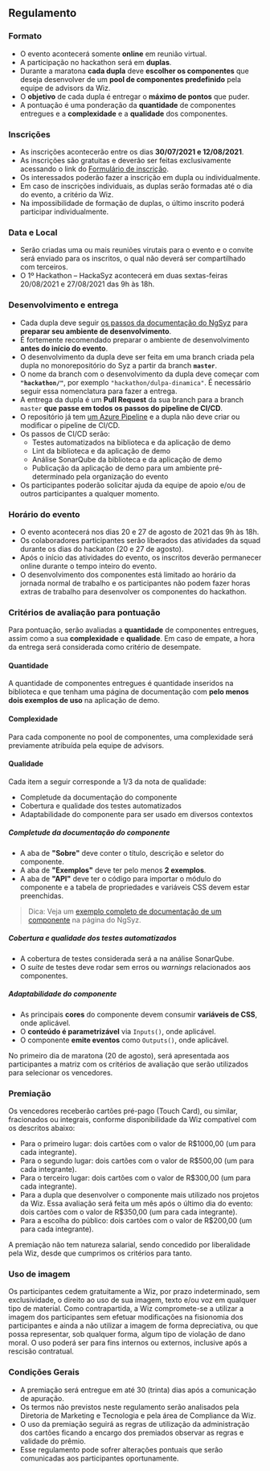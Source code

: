 ## Regulamento

### Formato
- O evento acontecerá somente **online** em reunião virtual.
- A participação no hackathon será em **duplas**.
- Durante a maratona **cada dupla** deve **escolher os componentes** que deseja desenvolver de um **pool de componentes predefinido** pela equipe de advisors da Wiz.
- O **objetivo** de cada dupla é entregar o **máximo de pontos** que puder.
- A pontuação é uma ponderação da **quantidade** de componentes entregues e a **complexidade** e a **qualidade** dos componentes.

### Inscrições
- As inscrições acontecerão entre os dias **30/07/2021 e 12/08/2021**. 
- As inscrições são gratuitas e deverão ser feitas exclusivamente acessando o link do [Formulário de inscrição](https://forms.office.com/r/5ADMEBd402).
- Os interessados poderão fazer a inscrição em dupla ou individualmente.
- Em caso de inscrições individuais, as duplas serão formadas até o dia do evento, a critério da Wiz.
- Na impossibilidade de formação de duplas, o último inscrito poderá participar individualmente.

### Data e Local
- Serão criadas uma ou mais reuniões virutais para o evento e o convite será enviado para os inscritos, o qual não deverá ser compartilhado com terceiros. 
- O 1º Hackathon – HackaSyz acontecerá em duas sextas-feiras 20/08/2021 e 27/08/2021 das 9h às 18h.

### Desenvolvimento e entrega
- Cada dupla deve seguir [os passos da documentação do NgSyz](https://github.com/wizsolucoes/syz/tree/master/packages/ng-syz#desenvolvimento) para **preparar seu ambiente de desenvolvimento**.
- É fortemente recomendado preparar o ambiente de desenvolvimento **antes do início do evento**.
- O desenvolvimento da dupla deve ser feita em uma branch criada pela dupla no monorepositório do Syz a partir da branch **`master`**.
- O nome da branch com o desenvolvimento da dupla deve começar com **`"hackathon/"`**, por exemplo `"hackathon/dulpa-dinamica"`. É necessário seguir essa nomenclatura para fazer a entrega.
- A entrega da dupla é um **Pull Request** da sua branch para a branch `master` **que passe em todos os passos do pipeline de CI/CD**.
- O repositório já tem [um Azure Pipeline](https://github.com/wizsolucoes/syz/blob/master/azure-pipelines.yml) e a dupla não deve criar ou modificar o pipeline de CI/CD.
- Os passos de CI/CD serão:
  - Testes automatizados na biblioteca e da aplicação de demo
  - Lint da biblioteca e da aplicação de demo
  - Análise SonarQube da biblioteca e da aplicação de demo
  - Publicação da aplicação de demo para um ambiente pré-determinado pela organização do evento
- Os participantes poderão solicitar ajuda da equipe de apoio e/ou de outros participantes a qualquer momento.

### Horário do evento
- O evento acontecerá nos dias 20 e 27 de agosto de 2021 das 9h às 18h.
- Os colaboradores participantes serão liberados das atividades da squad durante os dias do hackaton (20 e 27 de agosto).
- Após o início das atividades do evento, os inscritos deverão permanecer online durante o tempo inteiro do evento.
- O desenvolvimento dos componentes está limitado ao horário da jornada normal de trabalho e os participantes não podem fazer horas extras de trabalho para desenvolver os componentes do hackathon.

### Critérios de avaliação para pontuação
Para pontuação, serão avaliadas a **quantidade** de componentes entregues, assim como a sua **complexidade** e **qualidade**. Em caso de empate, a hora da entrega será considerada como critério de desempate.

#### Quantidade
A quantidade de componentes entregues é quantidade inseridos na biblioteca e que tenham uma página de documentação com **pelo menos dois exemplos de uso** na aplicação de demo.

#### Complexidade
Para cada componente no pool de componentes, uma complexidade será previamente atribuída pela equipe de advisors.

#### Qualidade
Cada item a seguir corresponde a 1/3 da nota de qualidade:
- Completude da documentação do componente
- Cobertura e qualidade dos testes automatizados
- Adaptabilidade do componente para ser usado em diversos contextos

##### Completude da documentação do componente
- A aba de **"Sobre"** deve conter o título, descrição e seletor do componente.
- A aba de **"Exemplos"** deve ter pelo menos **2 exemplos**.
- A aba de **"API"** deve ter o código para importar o módulo do componente e a tabela de propriedades e variáveis CSS devem estar preenchidas.
  
> Dica: Veja um [exemplo completo de documentação de um componente](https://ng-syz.wizsolucoes.com.br/components/cpf-search) na página do NgSyz.

##### Cobertura e qualidade dos testes automatizados
- A cobertura de testes considerada será a na análise SonarQube.
- O _suite_ de testes deve rodar sem erros ou _warnings_ relacionados aos componentes.

##### Adaptabilidade do componente
- As principais **cores** do componente devem consumir **variáveis de CSS**, onde aplicável.
- O **conteúdo é parametrizável** via `Inputs()`, onde aplicável.
- O componente **emite eventos** como `Outputs()`, onde aplicável.

No primeiro dia de maratona (20 de agosto), será apresentada aos participantes a matriz com os critérios de avaliação que serão utilizados para selecionar os vencedores. 

### Premiação

Os vencedores receberão cartões pré-pago (Touch Card), ou similar, fracionados ou integrais, conforme disponibilidade da Wiz compatível com os descritos abaixo: 
- Para o primeiro lugar: dois cartões com o valor de R$1000,00 (um para cada integrante). 
- Para o segundo lugar: dois cartões com o valor de R$500,00 (um para cada integrante). 
- Para o terceiro lugar: dois cartões com o valor de R$300,00 (um para cada integrante). 
- Para a dupla que desenvolver o componente mais utilizado nos projetos da Wiz. Essa avaliação será feita um mês após o último dia do evento: dois cartões com o valor de R$350,00 (um para cada integrante). 
- Para a escolha do público: dois cartões com o valor de R$200,00 (um para cada integrante). 

A premiação não tem natureza salarial, sendo concedido por liberalidade pela Wiz, desde que cumprimos os critérios para tanto. 

### Uso de imagem
Os participantes cedem gratuitamente a Wiz, por prazo indeterminado, sem exclusividade, o direito ao uso de sua imagem, texto e/ou voz em qualquer tipo de material. Como contrapartida, a Wiz compromete-se a utilizar a imagem dos participantes sem efetuar modificações na fisionomia dos participantes e ainda a não utilizar a imagem de forma depreciativa, ou que possa representar, sob qualquer forma, algum tipo de violação de dano moral. O uso poderá ser para fins internos ou externos, inclusive após a rescisão contratual.

### Condições Gerais
- A premiação será entregue em até 30 (trinta) dias após a comunicação de apuração.
- Os termos não previstos neste regulamento serão analisados pela Diretoria de Marketing e Tecnologia e pela área de Compliance da Wiz.
- O uso da premiação seguirá as regras de utilização da administração dos cartões ficando a encargo dos premiados observar as regras e validade do prêmio.
- Esse regulamento pode sofrer alterações pontuais que serão comunicadas aos participantes oportunamente. 
